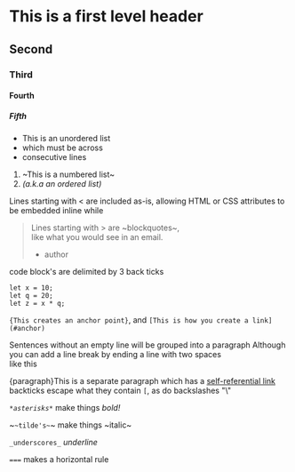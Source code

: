 <head><link rel="stylesheet" type="text/css" href="style.css"></head>

# This is a first level header
## Second
### Third
#### Fourth
##### Fifth

- This is an unordered list
- which must be across 
- consecutive lines
1. ~This is a numbered list~
120. *(a.k.a an ordered list)*

Lines starting with < are included as-is, allowing HTML or CSS attributes to be embedded inline
while
> Lines starting with > are ~blockquotes~,  
> like what you would see in an email.  
> - author

code block's are delimited by 3 back ticks
```
let x = 10;
let q = 20;
let z = x * q;
```

`{This creates an anchor point}`, and 
`[This is how you create a link](#anchor)`

Sentences without an empty line
will be grouped into a paragraph
Although you can add a line break by ending a line
with two spaces  
like this

{paragraph}This is a separate paragraph which has a [self-referential link](#paragraph)
backticks escape what they contain `[`, as do backslashes "\\"

*`*asterisks*`* make things *bold!*

~`~tilde's~`~ make things ~italic~

`_underscores_` _underline_  

`===` makes a horizontal rule  


